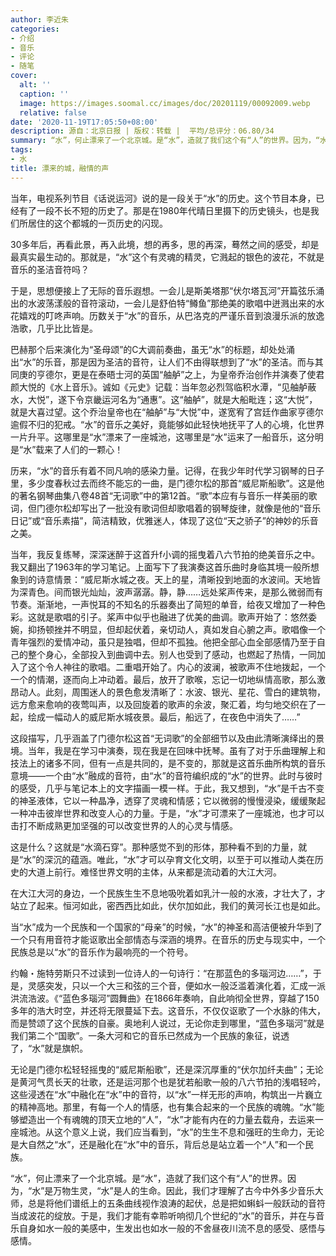 ```yaml
---
author: 李近朱
categories:
- 介绍
- 音乐
- 评论
- 随笔
cover:
  alt: ''
  caption: ''
  image: https://images.soomal.cc/images/doc/20201119/00092009.webp
  relative: false
date: '2020-11-19T17:05:50+08:00'
description: 源自：北京日报 | 版权：转载 |  平均/总评分：06.80/34
summary: “水”，何止漂来了一个北京城。是“水”，造就了我们这个有“人”的世界。因为，“水”是万物生灵，“水”是人的生命。因此，我们才理解了古今中外多少音乐大师，总是将他们谱纸上的五条曲线视作浪涛的起伏，总是把如蝌蚪一般跃动的音符当成波花的绽放……
tags:
- 水
title: 漂来的城，融情的声
---
```


当年，电视系列节目《话说运河》说的是一段关于“水”的历史。这个节目本身，已经有了一段不长不短的历史了。那是在1980年代晴日里摄下的历史镜头，也是我们所居住的这个都城的一页历史的闪现。

30多年后，再看此景，再入此境，想的再多，思的再深，蓦然之间的感受，却是最真实最生动的。那就是，“水”这个有灵魂的精灵，它溅起的银色的波花，不就是音乐的圣洁音符吗？

于是，思想便接上了无际的音乐遐想。一会儿是斯美塔那“伏尔塔瓦河”开篇弦乐涌出的水波荡漾般的音符滚动，一会儿是舒伯特“鳟鱼”那绝美的歌唱中迸溅出来的水花嬉戏的叮咚声响。历数关于“水”的音乐，从巴洛克的严谨乐音到浪漫乐派的放逸浩歌，几乎比比皆是。

巴赫那个后来演化为“圣母颂”的C大调前奏曲，虽无“水”的标题，却处处涌出“水”的乐音，那是因为圣洁的音符，让人们不由得联想到了“水”的圣洁。而与其同庚的亨德尔，更是在泰晤士河的英国“舳舻”之上，为皇帝乔治创作并演奏了使君颜大悦的《水上音乐》。诚如《元史》记载：当年忽必烈驾临积水潭，“见舳舻蔽水，大悦”，遂下令京畿运河名为“通惠”。这“舳舻”，就是大船毗连；这“大悦”，就是大喜过望。这个乔治皇帝也在“舳舻”与“大悦”中，遂宽宥了宫廷作曲家亨德尔逾假不归的犯戒。“水”的音乐之美好，竟能够如此轻快地抚平了人的心境，化世界一片升平。这哪里是“水”漂来了一座城池，这哪里是“水”运来了一船音乐，这分明是“水”载来了人们的一颗心！

历来，“水”的音乐有着不同凡响的感染力量。记得，在我少年时代学习钢琴的日子里，多少度春秋过去而终不能忘的一曲，是门德尔松的那首“威尼斯船歌”。这是他的著名钢琴曲集八卷48首“无词歌”中的第12首。“歌”本应有与音乐一样美丽的歌词，但门德尔松却写出了一批没有歌词但却歌唱着的钢琴旋律，就像是他的“音乐日记”或“音乐素描”，简洁精致，优雅迷人，体现了这位“天之骄子”的神妙的乐音之美。

当年，我反复练琴，深深迷醉于这首升f小调的摇曳着八六节拍的绝美音乐之中。我又翻出了1963年的学习笔记。上面写下了我演奏这首乐曲时身临其境一般所想象到的诗意情景：“威尼斯水城之夜。天上的星，清晰投到地面的水波间。天地皆为深青色。间而银光灿灿，波声潺潺。静，静……远处桨声传来，是那么微弱而有节奏。渐渐地，一声悦耳的不知名的乐器奏出了简短的单音，给夜又增加了一种色彩。这就是歌唱的引子。桨声中似乎也融进了优美的曲调。歌声开始了：悠然委婉，抑扬顿挫并不明显，但却起伏着，亲切动人，真如发自心腑之声。歌唱像一个青年强烈的爱情冲动，虽只是独唱，但却不孤独。他把全部心血全部感情乃至于自己的整个身心，全部投入到曲调中去。别人也受到了感动，也燃起了热情，一同加入了这个令人神往的歌唱。二重唱开始了。内心的波澜，被歌声不住地拨起，一个一个的情潮，逐而向上冲动着。最后，放开了歌喉，忘记一切地纵情高歌，那么激昂动人。此刻，周围迷人的景色愈发清晰了：水波、银光、星花、雪白的建筑物，远方愈来愈响的夜莺叫声，以及回旋着的歌声的余波，聚汇着，均匀地交织在了一起，绘成一幅动人的威尼斯水城夜景。最后，船远了，在夜色中消失了……”

这段描写，几乎涵盖了门德尔松这首“无词歌”的全部细节以及由此清晰演绎出的景境。当年，我是在学习中演奏，现在我是在回味中抚琴。虽有了对于乐曲理解上和技法上的诸多不同，但有一点是共同的，是不变的，那就是这首乐曲所构筑的音乐意境――一个由“水”融成的音符，由“水”的音符编织成的“水”的世界。此时与彼时的感受，几乎与笔记本上的文字描画一模一样。于此，我又想到，“水”是千古不变的神圣液体，它以一种晶净，透穿了灵魂和情感；它以微弱的慢慢浸染，缓缓聚起一种冲击彼岸世界和改变人心的力量。于是，“水”才可漂来了一座城池，也才可以击打不断成熟更加坚强的可以改变世界的人的心灵与情感。

这是什么？这就是“水滴石穿”。那种感觉不到的形体，那种看不到的力量，就是“水”的深沉的蕴涵。唯此，“水”才可以孕育文化文明，以至于可以推动人类在历史的大道上前行。难怪世界文明的主体，从来都是流动着的大江大河。

在大江大河的身边，一个民族生生不息地吸吮着如乳汁一般的水液，才壮大了，才站立了起来。恒河如此，密西西比如此，伏尔加如此，我们的黄河长江也是如此。

当“水”成为一个民族和一个国家的“母亲”的时候，“水”的神圣和高洁便被升华到了一个只有用音符才能讴歌出全部情态与深涵的境界。在音乐的历史与现实中，一个民族总是以“水”的音乐作为最响亮的一个符号。

约翰・施特劳斯只不过读到一位诗人的一句诗行：“在那蓝色的多瑙河边……”，于是，灵感突发，只以一个大三和弦的三个音，便如水一般泛滥着演化着，汇成一派洪流浩波。《“蓝色多瑙河”圆舞曲》在1866年奏响，自此响彻全世界，穿越了150多年的浩大时空，并还将无限蔓延下去。这音乐，不仅仅讴歌了一个水脉的伟大，而是赞颂了这个民族的自豪。奥地利人说过，无论你走到哪里，“蓝色多瑙河”就是我们第二个“国歌”。一条大河和它的音乐已然成为一个民族的象征，说透了，“水”就是旗帜。

无论是门德尔松轻轻摇曳的“威尼斯船歌”，还是深沉厚重的“伏尔加纤夫曲”；无论是黄河气贯长天的壮歌，还是运河那个也是犹若船歌一般的八六节拍的浅唱轻吟，这些浸透在“水”中融化在“水”中的音符，以“水”一样无形的声响，构筑出一片巍立的精神高地。那里，有每一个人的情感，也有集合起来的一个民族的魂魄。“水”能够塑造出一个有魂魄的顶天立地的“人”，“水”才能有内在的力量去载舟，去运来一座城池。从这个意义上说，我们应当看到，“水”的生生不息和强旺的生命力，无论是大自然之“水”，还是融化在“水”中的音乐，背后总是站立着一个“人”和一个民族。

“水”，何止漂来了一个北京城。是“水”，造就了我们这个有“人”的世界。因为，“水”是万物生灵，“水”是人的生命。因此，我们才理解了古今中外多少音乐大师，总是将他们谱纸上的五条曲线视作浪涛的起伏，总是把如蝌蚪一般跃动的音符当成波花的绽放。于是，我们才能有幸聆听响彻几个世纪的“水”的音乐，并在与音乐自身如水一般的美感中，生发出也如水一般的不舍昼夜川流不息的感受、感悟与感情。
